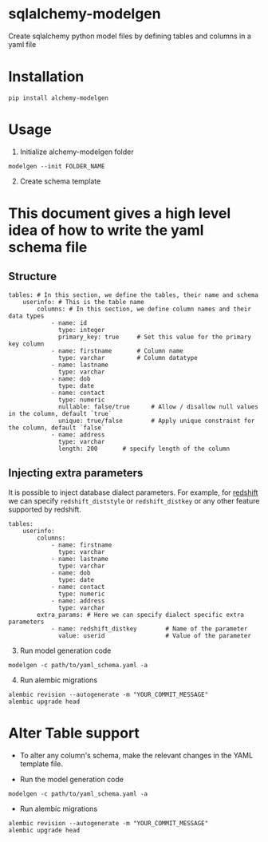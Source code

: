 # sqlalchemy-modelgen

Create sqlalchemy python model files by defining tables and columns in a yaml file

# Installation

```
pip install alchemy-modelgen
```

# Usage

1. Initialize alchemy-modelgen folder

```
modelgen --init FOLDER_NAME
```

2. Create schema template
# This document gives a high level idea of how to write the yaml schema file

## Structure

```
tables: # In this section, we define the tables, their name and schema
    userinfo: # This is the table name
        columns: # In this section, we define column names and their data types
            - name: id
              type: integer
              primary_key: true     # Set this value for the primary key column
            - name: firstname       # Column name
              type: varchar         # Column datatype
            - name: lastname
              type: varchar
            - name: dob
              type: date
            - name: contact
              type: numeric
              nullable: false/true      # Allow / disallow null values in the column, default `true`
              unique: true/false        # Apply unique constraint for the column, default `false`
            - name: address
              type: varchar
              length: 200       # specify length of the column
```

## Injecting extra parameters

It is possible to inject database dialect parameters. For example, for [redshift](https://aws.amazon.com/redshift/) we can specify `redshift_diststyle` or `redshift_distkey` or any other feature supported by redshift.

```
tables: 
    userinfo: 
        columns: 
            - name: firstname 
              type: varchar 
            - name: lastname
              type: varchar
            - name: dob
              type: date
            - name: contact
              type: numeric
            - name: address
              type: varchar
        extra_params: # Here we can specify dialect specific extra parameters
            - name: redshift_distkey        # Name of the parameter
              value: userid                 # Value of the parameter
```

3. Run model generation code

```
modelgen -c path/to/yaml_schema.yaml -a
```

4. Run alembic migrations

```
alembic revision --autogenerate -m "YOUR_COMMIT_MESSAGE"
alembic upgrade head
```

# Alter Table support

* To alter any column's schema, make the relevant changes in the YAML template file.

* Run the model generation code

```
modelgen -c path/to/yaml_schema.yaml -a
```

* Run alembic migrations

```
alembic revision --autogenerate -m "YOUR_COMMIT_MESSAGE"
alembic upgrade head
```
